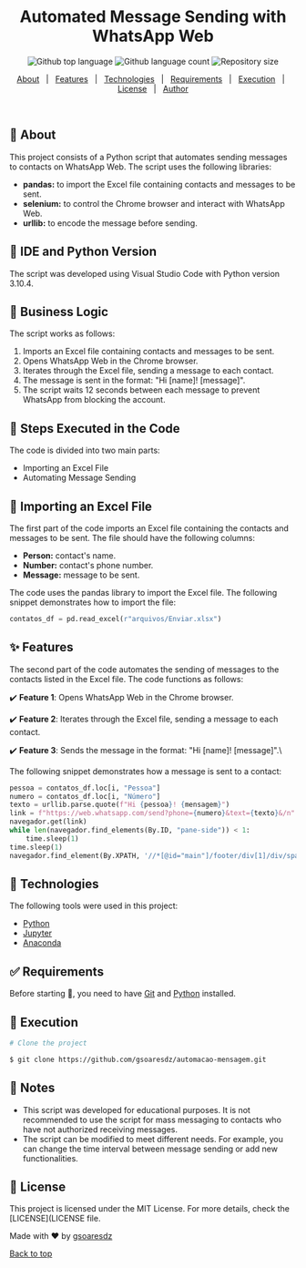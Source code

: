 <h1 align="center">Automated Message Sending with WhatsApp Web</h1>

<p align="center">
  <img alt="Github top language" src="https://img.shields.io/github/languages/top/gsoaresdz/automacao-mensagem?color=56BEB8">

  <img alt="Github language count" src="https://img.shields.io/github/languages/count/gsoaresdz/automacao-mensagem?color=56BEB8">

  <img alt="Repository size" src="https://img.shields.io/github/repo-size/gsoaresdz/automacao-mensagem?color=56BEB8">

  <!--<img alt="License" src="https://img.shields.io/github/license/gsoaresdz/automacao-mensagem?color=56BEB8">-->

</p>

<p align="center">
  <a href="#dart-about">About</a> &#xa0; | &#xa0; 
  <a href="#sparkles-features">Features</a> &#xa0; | &#xa0;
  <a href="#rocket-technologies">Technologies</a> &#xa0; | &#xa0;
  <a href="#white_check_mark-requirements">Requirements</a> &#xa0; | &#xa0;
  <a href="#checkered_flag-execution">Execution</a> &#xa0; | &#xa0;
  <a href="#memo-license">License</a> &#xa0; | &#xa0;
  <a href="https://github.com/gsoaresdz" target="_blank">Author</a>
</p>

<br>

## :dart: About

This project consists of a Python script that automates sending messages to contacts on WhatsApp Web. The script uses the following libraries:

- **pandas:** to import the Excel file containing contacts and messages to be sent.
- **selenium:** to control the Chrome browser and interact with WhatsApp Web.
- **urllib:** to encode the message before sending.

## :memo: IDE and Python Version

The script was developed using Visual Studio Code with Python version 3.10.4.

## :memo: Business Logic

The script works as follows:

1. Imports an Excel file containing contacts and messages to be sent.
2. Opens WhatsApp Web in the Chrome browser.
3. Iterates through the Excel file, sending a message to each contact.
4. The message is sent in the format: "Hi [name]! [message]".
5. The script waits 12 seconds between each message to prevent WhatsApp from blocking the account.

## :memo: Steps Executed in the Code

The code is divided into two main parts:

- Importing an Excel File
- Automating Message Sending

## :memo: Importing an Excel File

The first part of the code imports an Excel file containing the contacts and messages to be sent. The file should have the following columns:

- **Person:** contact's name.
- **Number:** contact's phone number.
- **Message:** message to be sent.

The code uses the pandas library to import the Excel file. The following snippet demonstrates how to import the file:

```python
contatos_df = pd.read_excel(r"arquivos/Enviar.xlsx")
```

## :sparkles: Features

The second part of the code automates the sending of messages to the contacts listed in the Excel file. The code functions as follows:

:heavy_check_mark: **Feature 1**: Opens WhatsApp Web in the Chrome browser.

:heavy_check_mark: **Feature 2**: Iterates through the Excel file, sending a message to each contact.

:heavy_check_mark: **Feature 3**: Sends the message in the format: "Hi [name]! [message]".\

The following snippet demonstrates how a message is sent to a contact:

```python
pessoa = contatos_df.loc[i, "Pessoa"]
numero = contatos_df.loc[i, "Número"]
texto = urllib.parse.quote(f"Hi {pessoa}! {mensagem}")
link = f"https://web.whatsapp.com/send?phone={numero}&text={texto}&/n"
navegador.get(link)
while len(navegador.find_elements(By.ID, "pane-side")) < 1:
    time.sleep(1)
time.sleep(1)
navegador.find_element(By.XPATH, '//*[@id="main"]/footer/div[1]/div/span[2]/div/div[2]/div[2]/button/span').click()
```

## :rocket: Technologies

The following tools were used in this project:

- [Python](https://www.python.org/)
- [Jupyter](https://jupyter.org/)
- [Anaconda](https://www.anaconda.com/)

## :white_check_mark: Requirements

Before starting :checkered_flag:, you need to have [Git](https://git-scm.com/) and [Python](https://www.python.org/) installed.

## :checkered_flag: Execution

```bash
# Clone the project

$ git clone https://github.com/gsoaresdz/automacao-mensagem.git
```

## :memo: Notes

- This script was developed for educational purposes. It is not recommended to use the script for mass messaging to contacts who have not authorized receiving messages.
- The script can be modified to meet different needs. For example, you can change the time interval between message sending or add new functionalities.

## :memo: License

This project is licensed under the MIT License. For more details, check the [LICENSE](LICENSE file.

Made with :heart: by <a href="https://github.com/gsoaresdz" target="_blank">gsoaresdz</a>

<a href="#top">Back to top</a>
